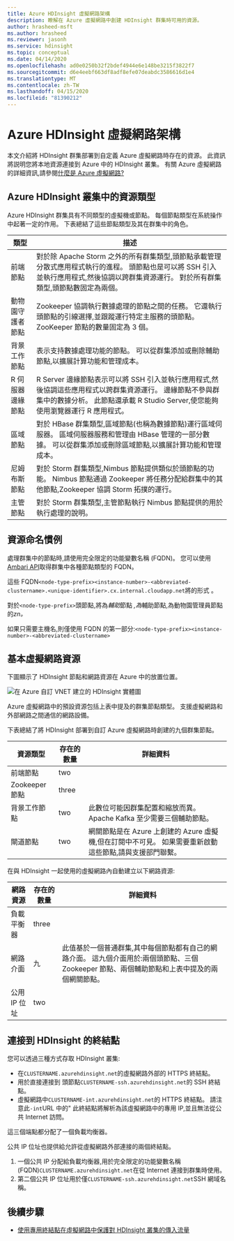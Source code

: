 ```yaml
---
title: Azure HDInsight 虛擬網路架構
description: 瞭解在 Azure 虛擬網路中創建 HDInsight 群集時可用的資源。
author: hrasheed-msft
ms.author: hrasheed
ms.reviewer: jasonh
ms.service: hdinsight
ms.topic: conceptual
ms.date: 04/14/2020
ms.openlocfilehash: ad0e0250b32f2bdef4944e6e148be3215f3822f7
ms.sourcegitcommit: d6e4eebf663df8adf8efe07deabdc3586616d1e4
ms.translationtype: MT
ms.contentlocale: zh-TW
ms.lasthandoff: 04/15/2020
ms.locfileid: "81390212"
---
```

# <a name="azure-hdinsight-virtual-network-architecture"></a>Azure HDInsight 虛擬網路架構

本文介紹將 HDInsight 群集部署到自定義 Azure 虛擬網路時存在的資源。 此資訊將説明您將本地資源連接到 Azure 中的 HDInsight 叢集。 有關 Azure 虛擬網路的詳細資訊,請參閱[什麼是 Azure 虛擬網路?](../virtual-network/virtual-networks-overview.md)

## <a name="resource-types-in-azure-hdinsight-clusters"></a>Azure HDInsight 叢集中的資源類型

Azure HDInsight 群集具有不同類型的虛擬機或節點。 每個節點類型在系統操作中起著一定的作用。 下表總結了這些節點類型及其在群集中的角色。

| 類型 | 描述 |
| --- | --- |
| 前端節點 |  對於除 Apache Storm 之外的所有群集類型,頭節點承載管理分散式應用程式執行的進程。 頭節點也是可以將 SSH 引入並執行應用程式,然後協調以跨群集資源運行。 對於所有群集類型,頭節點數固定為兩個。 |
| 動物園守護者節點 | Zookeeper 協調執行數據處理的節點之間的任務。 它還執行頭節點的引線選擇,並跟蹤運行特定主服務的頭節點。 ZooKeeper 節點的數量固定為 3 個。 |
| 背景工作節點 | 表示支持數據處理功能的節點。 可以從群集添加或刪除輔助節點,以擴展計算功能和管理成本。 |
| R 伺服器邊緣節點 | R Server 邊緣節點表示可以將 SSH 引入並執行應用程式,然後協調這些應用程式以跨群集資源運行。 邊緣節點不參與群集中的數據分析。 此節點還承載 R Studio Server,使您能夠使用瀏覽器運行 R 應用程式。 |
| 區域節點 | 對於 HBase 群集類型,區域節點(也稱為數據節點)運行區域伺服器。 區域伺服器服務和管理由 HBase 管理的一部分數據。 可以從群集添加或刪除區域節點,以擴展計算功能和管理成本。|
| 尼姆布斯節點 | 對於 Storm 群集類型,Nimbus 節點提供類似於頭節點的功能。 Nimbus 節點通過 Zookeeper 將任務分配給群集中的其他節點,Zookeeper 協調 Storm 拓撲的運行。 |
| 主管節點 | 對於 Storm 群集類型,主管節點執行 Nimbus 節點提供的用於執行處理的說明。 |

## <a name="resource-naming-conventions"></a>資源命名慣例

處理群集中的節點時,請使用完全限定的功能變數名稱 (FQDN)。 您可以使用[Ambari API](hdinsight-hadoop-manage-ambari-rest-api.md)取得群集中各種節點類型的 FQDN。

這些 FQDN`<node-type-prefix><instance-number>-<abbreviated-clustername>.<unique-identifier>.cx.internal.cloudapp.net`將的形式 。

對於`<node-type-prefix>`頭節點,將為*輔助*節點 *,為*輔助節點,為動物園管理員節點的*zn。*

如果只需要主機名,則僅使用 FQDN 的第一部分:`<node-type-prefix><instance-number>-<abbreviated-clustername>`

## <a name="basic-virtual-network-resources"></a>基本虛擬網路資源

下圖顯示了 HDInsight 節點和網路資源在 Azure 中的放置位置。

![在 Azure 自訂 VNET 建立的 HDInsight 實體圖](./media/hdinsight-virtual-network-architecture/hdinsight-vnet-diagram.png)

Azure 虛擬網路中的預設資源包括上表中提及的群集節點類型。 支援虛擬網路和外部網路之間通信的網路設備。

下表總結了將 HDInsight 部署到自訂 Azure 虛擬網路時創建的九個群集節點。

| 資源類型 | 存在的數量 | 詳細資料 |
| --- | --- | --- |
|前端節點 | two |    |
|Zookeeper 節點 | three | |
|背景工作節點 | two | 此數位可能因群集配置和縮放而異。 Apache Kafka 至少需要三個輔助節點。  |
|閘道節點 | two | 網關節點是在 Azure 上創建的 Azure 虛擬機,但在訂閱中不可見。 如果需要重新啟動這些節點,請與支援部門聯繫。 |

在與 HDInsight 一起使用的虛擬網路內自動建立以下網路資源:

| 網路資源 | 存在的數量 | 詳細資料 |
| --- | --- | --- |
|負載平衡器 | three | |
|網路介面 | 九 | 此值基於一個普通群集,其中每個節點都有自己的網路介面。 這九個介面用於:兩個頭節點、三個 Zookeeper 節點、兩個輔助節點和上表中提及的兩個網關節點。 |
|公用 IP 位址 | two |    |

## <a name="endpoints-for-connecting-to-hdinsight"></a>連接到 HDInsight 的終結點

您可以透過三種方式存取 HDInsight 叢集:

- 在`CLUSTERNAME.azurehdinsight.net`的虛擬網路外部的 HTTPS 終結點。
- 用於直接連接到 頭節點`CLUSTERNAME-ssh.azurehdinsight.net`的 SSH 終結點。
- 虛擬網路中`CLUSTERNAME-int.azurehdinsight.net`的 HTTPS 終結點。 請注意此`-int`URL 中的" 此終結點將解析為該虛擬網路中的專用 IP,並且無法從公共 Internet 訪問。

這三個端點都分配了一個負載均衡器。

公共 IP 位址也提供給允許從虛擬網路外部連接的兩個終結點。

1. 一個公共 IP 分配給負載均衡器,用於完全限定的功能變數名稱 (FQDN)`CLUSTERNAME.azurehdinsight.net`在從 Internet 連接到群集時使用。
1. 第二個公共 IP 位址用於僅`CLUSTERNAME-ssh.azurehdinsight.net`SSH 網域名稱。

## <a name="next-steps"></a>後續步驟

- [使用專用終結點在虛擬網路中保護對 HDInsight 叢集的傳入流量](https://azure.microsoft.com/blog/secure-incoming-traffic-to-hdinsight-clusters-in-a-vnet-with-private-endpoint/)
